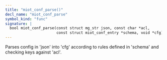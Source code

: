 ```yaml
---
title: "miot_conf_parse()"
decl_name: "miot_conf_parse"
symbol_kind: "func"
signature: |
  bool miot_conf_parse(const struct mg_str json, const char *acl,
                       const struct miot_conf_entry *schema, void *cfg);
---
```


Parses config in 'json' into 'cfg' according to rules defined in 'schema' and
checking keys against 'acl'. 

